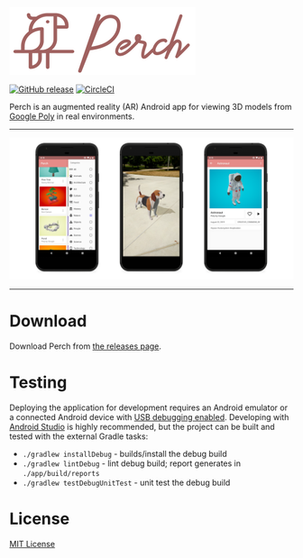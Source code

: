 ![Perch](/res/perch_header.png)

[![GitHub release](https://img.shields.io/github/release/xgi/perch.svg)](https://github.com/xgi/perch/releases)
[![CircleCI](https://circleci.com/gh/xgi/perch/tree/master.svg?style=svg)](https://circleci.com/gh/xgi/perch/tree/master)

Perch is an augmented reality (AR) Android app for viewing 3D models from [Google Poly](https://poly.google.com) in real environments.

---

![todo: 3 side-by-side screenshots here](/res/screenshots.png)

---

# Download

Download Perch from [the releases page](https://github.com/xgi/houdoku/releases).

# Testing

Deploying the application for development requires an Android emulator or a connected Android device
with [USB debugging enabled](https://developer.android.com/studio/debug/dev-options.html).
Developing with [Android Studio](https://developer.android.com/studio) is highly recommended, but
the project can be built and tested with the external Gradle tasks:

* `./gradlew installDebug` - builds/install the debug build
* `./gradlew lintDebug` - lint debug build; report generates in `./app/build/reports`
* `./gradlew testDebugUnitTest` - unit test the debug build

# License

[MIT License](https://github.com/xgi/perch/blob/master/LICENSE)

